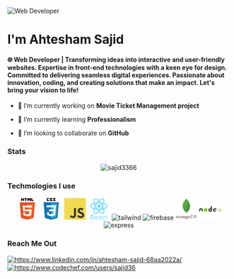 ![Web Developer](https://media.licdn.com/dms/image/D5616AQGTVCgXD7n13A/profile-displaybackgroundimage-shrink_350_1400/0/1700324172365?e=1706140800&v=beta&t=V7Nm7yK4YGV9D6suAAVobB_rBjqu02wiRn7W5rkD2EQ)
<h1>I'm Ahtesham Sajid</h1>
<h4>🌐 Web Developer | Transforming ideas into interactive and user-friendly websites. Expertise in front-end technologies with a keen eye for design. Committed to delivering seamless digital experiences. Passionate about innovation, coding, and creating solutions that make an impact. Let's bring your vision to life!</h4>


- 🔭 I’m currently working on **Movie Ticket Management project**

- 🌱 I’m currently learning **Professionalism**

- 👯 I’m looking to collaborate on **GitHub**

<h3>Stats</h3>
<p align="center"><img align="center" src="https://github-readme-streak-stats.herokuapp.com/?user=sajid3366&" alt="sajid3366" /></p>

<h3 align="left">Techmologies I use</h3>
<p align="center" margin-right="5px">
  <img src="https://raw.githubusercontent.com/devicons/devicon/master/icons/html5/html5-original-wordmark.svg" alt="html5" width="50" height="50"/>
  <img src="https://raw.githubusercontent.com/devicons/devicon/master/icons/css3/css3-original-wordmark.svg" alt="css3" width="50" height="50"/>
  <img src="https://raw.githubusercontent.com/devicons/devicon/master/icons/javascript/javascript-original.svg" alt="javascript" width="50" height="50"/>
  <img src="https://raw.githubusercontent.com/devicons/devicon/master/icons/react/react-original-wordmark.svg" alt="react" width="50" height="50"/>
  <img src="https://www.vectorlogo.zone/logos/tailwindcss/tailwindcss-icon.svg" alt="tailwind" width="50" height="50"/>
  <img src="https://www.vectorlogo.zone/logos/firebase/firebase-icon.svg" alt="firebase" width="50" height="50"/>
  <img src="https://raw.githubusercontent.com/devicons/devicon/master/icons/mongodb/mongodb-original-wordmark.svg" alt="mongodb" width="50" height="50"/>
  <img src="https://raw.githubusercontent.com/devicons/devicon/master/icons/nodejs/nodejs-original-wordmark.svg" alt="nodejs" width="50" height="50"/>
  <img src="https://www.vectorlogo.zone/logos/expressjs/expressjs-icon.svg" alt="express" text-color="white" width="50" height="50"/>
</p>


<h3 align="left">Reach Me Out</h3>
<p align="left">
<a href="https://linkedin.com/in/https://www.linkedin.com/in/ahtesham-sajid-68aa2022a/" target="blank"><img align="center" src="https://raw.githubusercontent.com/rahuldkjain/github-profile-readme-generator/master/src/images/icons/Social/linked-in-alt.svg" alt="https://www.linkedin.com/in/ahtesham-sajid-68aa2022a/" height="30" width="40" /></a>
<a href="https://www.codechef.com/users/https://www.codechef.com/users/sajid36" target="blank"><img align="center" src="https://cdn.jsdelivr.net/npm/simple-icons@3.1.0/icons/codechef.svg" alt="https://www.codechef.com/users/sajid36" height="30" width="40" /></a>
</p>



